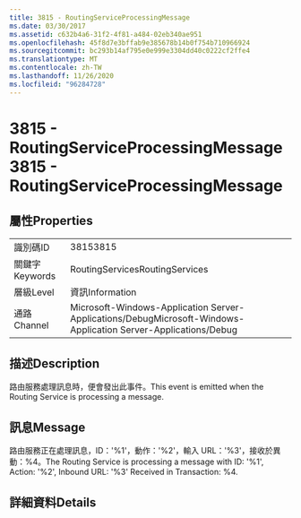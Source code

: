 ```yaml
---
title: 3815 - RoutingServiceProcessingMessage
ms.date: 03/30/2017
ms.assetid: c632b4a6-31f2-4f81-a484-02eb340ae951
ms.openlocfilehash: 45f8d7e3bffab9e385678b14b0f754b710966924
ms.sourcegitcommit: bc293b14af795e0e999e3304dd40c0222cf2ffe4
ms.translationtype: MT
ms.contentlocale: zh-TW
ms.lasthandoff: 11/26/2020
ms.locfileid: "96284728"
---
```

# <a name="3815---routingserviceprocessingmessage"></a><span data-ttu-id="5775b-102">3815 - RoutingServiceProcessingMessage</span><span class="sxs-lookup"><span data-stu-id="5775b-102">3815 - RoutingServiceProcessingMessage</span></span>

## <a name="properties"></a><span data-ttu-id="5775b-103">屬性</span><span class="sxs-lookup"><span data-stu-id="5775b-103">Properties</span></span>  
  
|||  
|-|-|  
|<span data-ttu-id="5775b-104">識別碼</span><span class="sxs-lookup"><span data-stu-id="5775b-104">ID</span></span>|<span data-ttu-id="5775b-105">3815</span><span class="sxs-lookup"><span data-stu-id="5775b-105">3815</span></span>|  
|<span data-ttu-id="5775b-106">關鍵字</span><span class="sxs-lookup"><span data-stu-id="5775b-106">Keywords</span></span>|<span data-ttu-id="5775b-107">RoutingServices</span><span class="sxs-lookup"><span data-stu-id="5775b-107">RoutingServices</span></span>|  
|<span data-ttu-id="5775b-108">層級</span><span class="sxs-lookup"><span data-stu-id="5775b-108">Level</span></span>|<span data-ttu-id="5775b-109">資訊</span><span class="sxs-lookup"><span data-stu-id="5775b-109">Information</span></span>|  
|<span data-ttu-id="5775b-110">通路</span><span class="sxs-lookup"><span data-stu-id="5775b-110">Channel</span></span>|<span data-ttu-id="5775b-111">Microsoft-Windows-Application Server-Applications/Debug</span><span class="sxs-lookup"><span data-stu-id="5775b-111">Microsoft-Windows-Application Server-Applications/Debug</span></span>|  
  
## <a name="description"></a><span data-ttu-id="5775b-112">描述</span><span class="sxs-lookup"><span data-stu-id="5775b-112">Description</span></span>  

 <span data-ttu-id="5775b-113">路由服務處理訊息時，便會發出此事件。</span><span class="sxs-lookup"><span data-stu-id="5775b-113">This event is emitted when the Routing Service is processing a message.</span></span>  
  
## <a name="message"></a><span data-ttu-id="5775b-114">訊息</span><span class="sxs-lookup"><span data-stu-id="5775b-114">Message</span></span>  

 <span data-ttu-id="5775b-115">路由服務正在處理訊息，ID：'%1'，動作：'%2'，輸入 URL：'%3'，接收於異動：%4。</span><span class="sxs-lookup"><span data-stu-id="5775b-115">The Routing Service is processing a message with ID: '%1', Action: '%2', Inbound URL: '%3' Received in Transaction: %4.</span></span>  
  
## <a name="details"></a><span data-ttu-id="5775b-116">詳細資料</span><span class="sxs-lookup"><span data-stu-id="5775b-116">Details</span></span>
